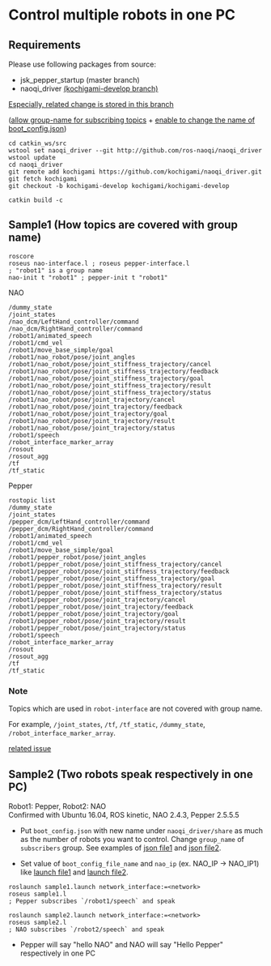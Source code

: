 # Control multiple robots in one PC

## Requirements

Please use following packages from source:
- jsk_pepper_startup (master branch)
- naoqi_driver [(kochigami-develop branch)](https://github.com/kochigami/naoqi_driver/tree/kochigami-develop)

[Especially, related change is stored in this branch](https://github.com/kochigami/naoqi_driver/tree/add-group-name-to-subscribe-topic-name)  

([allow group-name for subscribing topics](https://github.com/kochigami/naoqi_driver/commit/b752dd8c0559987f77f597d4a0f94894db686000#diff-25d902c24283ab8cfbac54dfa101ad31) + [enable to change the name of boot_config.json](https://github.com/kochigami/naoqi_driver/commit/923310e0520943588cc5bcccaeaea413f1016581#diff-25d902c24283ab8cfbac54dfa101ad31))

```
cd catkin_ws/src
wstool set naoqi_driver --git http://github.com/ros-naoqi/naoqi_driver
wstool update
cd naoqi_driver
git remote add kochigami https://github.com/kochigami/naoqi_driver.git
git fetch kochigami
git checkout -b kochigami-develop kochigami/kochigami-develop

catkin build -c
```

## Sample1 (How topics are covered with group name)

```
roscore
roseus nao-interface.l ; roseus pepper-interface.l
; "robot1" is a group name
nao-init t "robot1" ; pepper-init t "robot1"
```

NAO

```
/dummy_state
/joint_states
/nao_dcm/LeftHand_controller/command
/nao_dcm/RightHand_controller/command
/robot1/animated_speech
/robot1/cmd_vel
/robot1/move_base_simple/goal
/robot1/nao_robot/pose/joint_angles
/robot1/nao_robot/pose/joint_stiffness_trajectory/cancel
/robot1/nao_robot/pose/joint_stiffness_trajectory/feedback
/robot1/nao_robot/pose/joint_stiffness_trajectory/goal
/robot1/nao_robot/pose/joint_stiffness_trajectory/result
/robot1/nao_robot/pose/joint_stiffness_trajectory/status
/robot1/nao_robot/pose/joint_trajectory/cancel
/robot1/nao_robot/pose/joint_trajectory/feedback
/robot1/nao_robot/pose/joint_trajectory/goal
/robot1/nao_robot/pose/joint_trajectory/result
/robot1/nao_robot/pose/joint_trajectory/status
/robot1/speech
/robot_interface_marker_array
/rosout
/rosout_agg
/tf
/tf_static
```

Pepper

```
rostopic list
/dummy_state
/joint_states
/pepper_dcm/LeftHand_controller/command
/pepper_dcm/RightHand_controller/command
/robot1/animated_speech
/robot1/cmd_vel
/robot1/move_base_simple/goal
/robot1/pepper_robot/pose/joint_angles
/robot1/pepper_robot/pose/joint_stiffness_trajectory/cancel
/robot1/pepper_robot/pose/joint_stiffness_trajectory/feedback
/robot1/pepper_robot/pose/joint_stiffness_trajectory/goal
/robot1/pepper_robot/pose/joint_stiffness_trajectory/result
/robot1/pepper_robot/pose/joint_stiffness_trajectory/status
/robot1/pepper_robot/pose/joint_trajectory/cancel
/robot1/pepper_robot/pose/joint_trajectory/feedback
/robot1/pepper_robot/pose/joint_trajectory/goal
/robot1/pepper_robot/pose/joint_trajectory/result
/robot1/pepper_robot/pose/joint_trajectory/status
/robot1/speech
/robot_interface_marker_array
/rosout
/rosout_agg
/tf
/tf_static
```

### Note

Topics which are used in `robot-interface` are not covered with group name.

For example, `/joint_states`, `/tf`, `/tf_static`, `/dummy_state`, `/robot_interface_marker_array`.  

[related issue](https://github.com/jsk-ros-pkg/jsk_robot/issues/1012)


## Sample2 (Two robots speak respectively in one PC)

Robot1: Pepper, Robot2: NAO  
Confirmed with Ubuntu 16.04, ROS kinetic, NAO 2.4.3, Pepper 2.5.5.5

- Put `boot_config.json` with new name under `naoqi_driver/share` as much as the number of robots you want to control. Change `group_name` of `subscribers` group. See examples of [json file1](https://github.com/jsk-ros-pkg/jsk_robot/blob/master/jsk_naoqi_robot/sample/control_multiple_robots/boot_config1.json) and [json file2](https://github.com/jsk-ros-pkg/jsk_robot/blob/master/jsk_naoqi_robot/sample/control_multiple_robots/boot_config2.json).

- Set value of `boot_config_file_name` and `nao_ip` (ex. NAO_IP -> NAO_IP1) like [launch file1](https://github.com/jsk-ros-pkg/jsk_robot/blob/master/jsk_naoqi_robot/sample/control_multiple_robots/sample1.launch) and [launch file2](https://github.com/jsk-ros-pkg/jsk_robot/blob/master/jsk_naoqi_robot/sample/control_multiple_robots/sample2.launch). 

```
roslaunch sample1.launch network_interface:=<network>
roseus sample1.l
; Pepper subscribes `/robot1/speech` and speak
```

```
roslaunch sample2.launch network_interface:=<network>
roseus sample2.l
; NAO subscribes `/robot2/speech` and speak
```

- Pepper will say "hello NAO" and NAO will say "Hello Pepper" respectively in one PC
